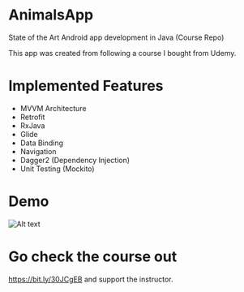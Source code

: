 # AnimalsApp
State of the Art Android app development in Java (Course Repo)

This app was created from following a course I bought from Udemy.

# Implemented Features
- MVVM Architecture
- Retrofit
- RxJava
- Glide
- Data Binding
- Navigation
- Dagger2 (Dependency Injection)
- Unit Testing (Mockito)

# Demo
![Alt text](Screenshot/demo.gif?raw=true "demo")

# Go check the course out
https://bit.ly/30JCgEB and support the instructor.
